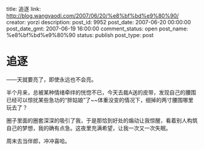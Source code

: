 title: 追逐
link: http://blog.wangyaodi.com/2007/06/20/%e8%bf%bd%e9%80%90/
creator: yorzi
description: 
post_id: 9952
post_date: 2007-06-20 00:00:00
post_date_gmt: 2007-06-19 16:00:00
comment_status: open
post_name: %e8%bf%bd%e9%80%90
status: publish
post_type: post

# 追逐

——天就要亮了，即使永远也不会亮。  
  
半个月来，总被某种情绪牵绊的恍惚不已，今天去裁A送的皮带，发现自己的腰围已经可以惊扰某些急功的“胖姑娘”了~~体重没变的情况下，细掉的两寸腰围哪里玩去了？  
  
圈子里面的圈套深深的吸引了我，于是那恰到好处的煽动让我惊醒，看着别人构筑自己的梦想，我的确有点急。这夜里充满希望，让我一次又一次失眠。  
  
周末去当伴郎，冲冲喜哈。